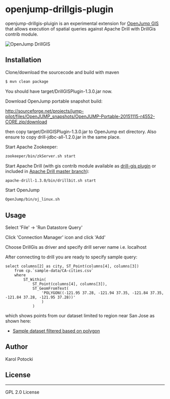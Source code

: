 # openjump-drillgis-plugin

openjump-drillgis-pluigin is an experimental extension for [OpenJump GIS] that allows execution of spatial queries against Apache Drill with DrillGis contrib module.

![OpenJump DrillGIS](https://pbs.twimg.com/media/CRGThq8UwAAuAWz.png:large)

## Installation
Clone/download the sourcecode and build with maven
```sh
$ mvn clean package
```
You should have target/DrillGISPlugin-1.3.0.jar now.

Download OpenJump portable snapshot build:

http://sourceforge.net/projects/jump-pilot/files/OpenJUMP_snapshots/OpenJUMP-Portable-20151115-r4552-CORE.zip/download

then copy target/DrillGISPlugin-1.3.0.jar to OpenJump ext directory. Also ensure to copy drill-jdbc-all-1.2.0.jar in the same place.

Start Apache Zookeeper:
```sh
zookeeper/bin/zkServer.sh start
```
Start Apache Drill (with gis contrib module available as [drill-gis plugin] or included in [Apache Drill master branch]):
```sh
apache-drill-1.3.0/bin/drillbit.sh start
```
Start OpenJump
```sh
OpenJump/bin/oj_linux.sh
```

## Usage

Select 'File' -> 'Run Datastore Query'

Click 'Connection Manager' icon and click 'Add'

Choose DrillGis as driver and specify drill server name i.e. localhost

After connecting to drill you are ready to specify sample query:

```
select columns[2] as city, ST_Point(columns[4], columns[3])
    from cp.`sample-data/CA-cities.csv`
    where
        ST_Within(
            ST_Point(columns[4], columns[3]),
            ST_GeomFromText(
                'POLYGON((-121.95 37.28, -121.94 37.35, -121.84 37.35, -121.84 37.28, -121.95 37.28))'
                )
            )
```

which shows points from our dataset limited to region near San Jose as shown here:
* [Sample dataset filtered based on polygon]

## Author

Karol Potocki

## License
----

GPL 2.0 License

   [OpenJump GIS]: <http://www.openjump.org>
   [drill-gis plugin]: <https://github.com/k255/drill-gis>
   [Apache Drill master branch]: <https://github.com/apache/drill>
   [Apache Big Data]: <http://events.linuxfoundation.org/events/apache-big-data-europe>
   [my fork of Apache Drill with drill-gis]: <https://github.com/k255/drill.git>
   [Tugdual Grall's talk]: <http://events.linuxfoundation.org/sites/events/files/slides/apache_drill_budapest_2015.pdf>
   [cities of the world]: <http://www.opengeocode.org/download.php#cities>
   [PostGIS documentation]: <http://postgis.net/docs/reference.html>
   [Sample dataset visualized]: <http://bl.ocks.org/anonymous/raw/20d87dd21e936ea3d314>
   [Sample dataset filtered based on polygon]: <http://bl.ocks.org/d/ad56a1c850d03675c2d9>
   [Sample dataset filtered based on distance]: <http://bl.ocks.org/d/cc5a6d695f3a915db5ad>
